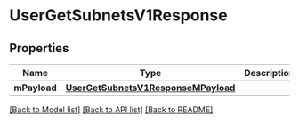 # UserGetSubnetsV1Response

## Properties
Name | Type | Description | Notes
------------ | ------------- | ------------- | -------------
**mPayload** | [**UserGetSubnetsV1ResponseMPayload**](UserGetSubnetsV1ResponseMPayload.md) |  | 

[[Back to Model list]](../README.md#documentation-for-models) [[Back to API list]](../README.md#documentation-for-api-endpoints) [[Back to README]](../README.md)


